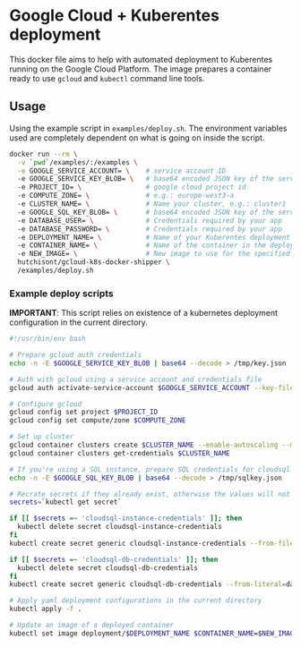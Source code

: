 # Google Cloud + Kuberentes deployment

This docker file aims to help with automated deployment to Kuberentes running on the Google Cloud Platform. The image prepares a container ready to use `gcloud` and `kubectl` command line tools.

## Usage

Using the example script in `examples/deploy.sh`. The environment variables used are completely dependent on what is going on inside the script.
```bash
docker run --rm \
  -v `pwd`/examples/:/examples \
  -e GOOGLE_SERVICE_ACCOUNT= \    # service account ID
  -e GOOGLE_SERVICE_KEY_BLOB= \   # base64 encoded JSON key of the service account
  -e PROJECT_ID= \                # google cloud project id
  -e COMPUTE_ZONE= \              # e.g.: europe-west3-a
  -e CLUSTER_NAME= \              # Name your cluster, e.g.: cluster1
  -e GOOGLE_SQL_KEY_BLOB= \       # base64 encoded JSON key of the service account with SQL API Client role
  -e DATABASE_USER= \             # Credentials required by your app
  -e DATABASE_PASSWORD= \         # Credentials required by your app
  -e DEPLOYMENT_NAME= \           # Name of your Kuberentes deployment config
  -e CONTAINER_NAME= \            # Name of the container in the deployment config
  -e NEW_IMAGE= \                 # New image to use for the specified container
  hutchisont/gcloud-k8s-docker-shipper \
  /examples/deploy.sh
```
### Example deploy scripts

**IMPORTANT**: This script relies on existence of a kubernetes deployment configuration in the current directory.

```bash
#!/usr/bin/env bash

# Prepare gcloud auth credentials
echo -n -E $GOOGLE_SERVICE_KEY_BLOB | base64 --decode > /tmp/key.json

# Auth with gcloud using a service account and credentials file
gcloud auth activate-service-account $GOOGLE_SERVICE_ACCOUNT --key-file=/tmp/key.json

# Configure gcloud
gcloud config set project $PROJECT_ID
gcloud config set compute/zone $COMPUTE_ZONE

# Set up cluster
gcloud container clusters create $CLUSTER_NAME --enable-autoscaling --min-nodes=1 --max-nodes=10
gcloud container clusters get-credentials $CLUSTER_NAME

# If you're using a SQL instance, prepare SQL credentials for cloudsql proxy and create secrets to be used in deployment yaml
echo -n -E $GOOGLE_SQL_KEY_BLOB | base64 --decode > /tmp/sqlkey.json

# Recrate secrets if they already exist, otherwise the values will not be updated
secrets=`kubectl get secret`

if [[ $secrets =~ 'cloudsql-instance-credentials' ]]; then
  kubectl delete secret cloudsql-instance-credentials
fi
kubectl create secret generic cloudsql-instance-credentials --from-file=credentials.json=/tmp/sqlkey.json

if [[ $secrets =~ 'cloudsql-db-credentials' ]]; then
  kubectl delete secret cloudsql-db-credentials
fi
kubectl create secret generic cloudsql-db-credentials --from-literal=database_user=$DATABASE_USER --from-literal=database_password=$DATABASE_PASSWORD

# Apply yaml deployment configurations in the current directory
kubectl apply -f .

# Update an image of a deployed container
kubectl set image deployment/$DEPLOYMENT_NAME $CONTAINER_NAME=$NEW_IMAGE

```
